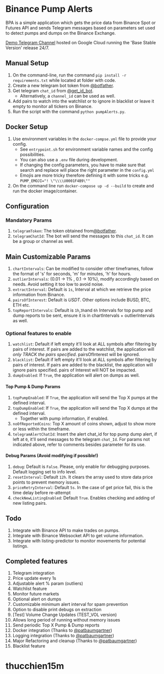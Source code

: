 # Binance Pump Alerts

BPA is a simple application which gets the price data from Binance Spot or Futures API and sends Telegram messages based on parameters set used to detect pumps and dumps on the Binance Exchange.

[Demo Telegram Channel](https://t.me/coinanlien) hosted on Google Cloud running the 'Base Stable Version' release 24/7.


## Manual Setup

1. On the command-line, run the command `pip install -r requirements.txt` while located at folder with code.
1. Create a new telegram bot token from [@botfather](https://t.me/BotFather).
1. Get telegram `chat_id` from [@get_id_bot](https://telegram.me/get_id_bot).
   - Alternatively, a `channel_id` can be used as well.
1. Add pairs to watch into the watchlist or to ignore in blacklist or leave it empty to monitor all tickers on Binance.
1. Run the script with the command `python pumpAlerts.py`.

## Docker Setup

1. Use environment variables in the `docker-compse.yml` file to provide your config.
   - See `entrypoint.sh` for environment variable names and the config possibilities.
   - You can also use a `.env` file during development.
   - If changing the config parameters, you have to make sure that search and replace will place the right parameter in the `config.yml`
   - Emojis are more tricky therefore defining it with some tricks e.g. `PUMP_EMOJI="! \"\\\\U0001F4B9\""`
1. On the command line run `docker-compose up -d --build` to create and run the docker image/container.

## Configuration

### Mandatory Params

1. `telegramToken`: The token obtained from[@botfather](https://t.me/BotFather).
2. `telegramChatId`: The bot will send the messages to this `chat_id`. It can be a group or channel as well.

## Main Customizable Params

1. `chartIntervals`: Can be modified to consider other timeframes, follow the format of 's' for seconds, 'm' for minutes, 'h' for hours.
1. `outlierIntervals`: (0.01 -> 1% , 0.1 -> 10%), modify accordingly based on needs. Avoid setting it too low to avoid noise.
1. `extractInterval`: Default is `1s`, Interval at which we retrieve the price information from Binance.
1. `pairsOfInterest`: Default is _USDT_. Other options include BUSD, BTC, ETH etc.
1. `topReportIntervals`: Default is `1h`,`3h`and `6h` Intervals for top pump and dump reports to be sent, ensure it is in chartIntervals + outlierIntervals as well.

### Optional features to enable

1. `watchlist`: Default if left empty it'll look at ALL symbols after filtering by pairs of interest. If pairs are added to the watchlist, the application will _only TRACK the pairs specified_. pairsOfInterest will be ignored.
1. `blacklist`: Default if left empty it'll look at ALL symbols after filtering by pairs of interest. If pairs are added to the blacklist, the application will ignore pairs specified. pairs of Interest will NOT be impacted.
1. `dumpEnabled`: If `True`, the application will alert on dumps as well.

#### Top Pump & Dump Params

1. `topPumpEnabled`: If `True`, the application will send the Top X pumps at the defined interval.
1. `topDumpEnabled`: If `True`, the application will send the Top X dumps at the defined interval.
   - Together with pump information, if enabled.
1. `noOfReportedCoins`: Top X amount of coins shown, adjust to show more or less within the timeframe.
1. `telegramAlertChatId`: Insert the alert chat_id for top pump dump alert, if left at `0`, it'll send messages to the telegram `chat_Id`.
   For params not indicated above, refer to comments besides parameter for its use.

#### Debug Params (Avoid modifying if possible!)

1. `debug`: Default is `False`. Please, only enable for debugging purposes. Default logging set to info level.
1. `resetInterval`: Default `12h`. It clears the array used to store data price points to prevent memory issues.
1. `priceRetryInterval`: Default `5s`. In the case of get price fail, this is the time delay before re-attempt
1. `checkNewListingEnabled`: Default `True`. Enables checking and adding of new listing pairs.

## Todo

1. Integrate with Binance API to make trades on pumps.
1. Integrate with Binance Websocket API to get volume information.
1. Integrate with listing-predictor to monitor movements for potential listings.

## Completed features

1. Telegram integration
1. Price update every 1s
1. Adjustable alert % param (outliers)
1. Watchlist feature
1. Monitor future markets
1. Optional alert on dumps
1. Customizable minimum alert interval for spam prevention
1. Option to disable print debugs on extraction
1. [Test] Volume Change Updates (TEST_VOL version)
1. Allows long period of running without memory issues
1. Send periodic Top X Pump & Dump reports
1. Docker integration (Thanks to [@patbaumgartner](https://github.com/patbaumgartner))
1. Logging integration (Thanks to [@patbaumgartner](https://github.com/patbaumgartner))
1. Major Refactoring and cleanup (Thanks to [@patbaumgartner](https://github.com/patbaumgartner))
1. Blacklist feature
# thucchien15m
